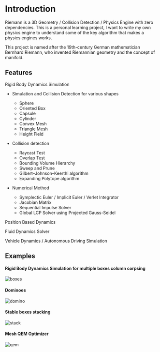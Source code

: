 # Introduction

Riemann is a 3D Geometry / Collision Detection / Physics Engine with zero dependencies.
This is a personal learning project, I want to write my own physics engine to understand some of the key algorithm that makes a physics engines works.

This project is named after the 19th-century German mathematician Bernhard Riemann, who invented Riemannian geometry and the concept of manifold.

## Features

Rigid Body Dynamics Simulation

* Simulation and Collision Detection for various shapes
    * Sphere
    * Oriented Box
    * Capsule
    * Cylinder
    * Convex Mesh
    * Triangle Mesh
    * Height Field

* Collision detection
    * Raycast Test
    * Overlap Test
    * Bounding Volume Hierarchy
    * Sweep and Prune
    * Gilbert–Johnson–Keerthi algorithm
    * Expanding Polytope algorithm
    
* Numerical Method
    * Symplectic Euler / Implicit Euler / Verlet Integrator
    * Jacobian Matrix
    * Sequential Impulse Solver
    * Global LCP Solver using Projected Gauss-Seidel

Position Based Dynamics

Fluid Dynamics Solver

Vehicle Dynamics / Autonomous Driving Simulation


## Examples

#### Rigid Body Dynamics Simulation for multiple boxes column corpsing

![boxes](https://user-images.githubusercontent.com/29682318/180112516-54e574d6-8462-43bb-a6a7-230b2a58c7f6.gif)

#### Dominoes

![domino](https://user-images.githubusercontent.com/29682318/180676459-119abeea-6d8a-4b9e-8fc4-ad87207eb6ed.gif)

#### Stable boxes stacking

![stack](https://user-images.githubusercontent.com/29682318/180676472-73c80918-6daa-44b0-a34f-e3fcffebdd1e.gif)

#### Mesh QEM Optimizer

![qem](https://github.com/atlantis13579/Riemann/assets/29682318/ffdb88ea-a114-43a5-8864-8b5ab22fd282)


